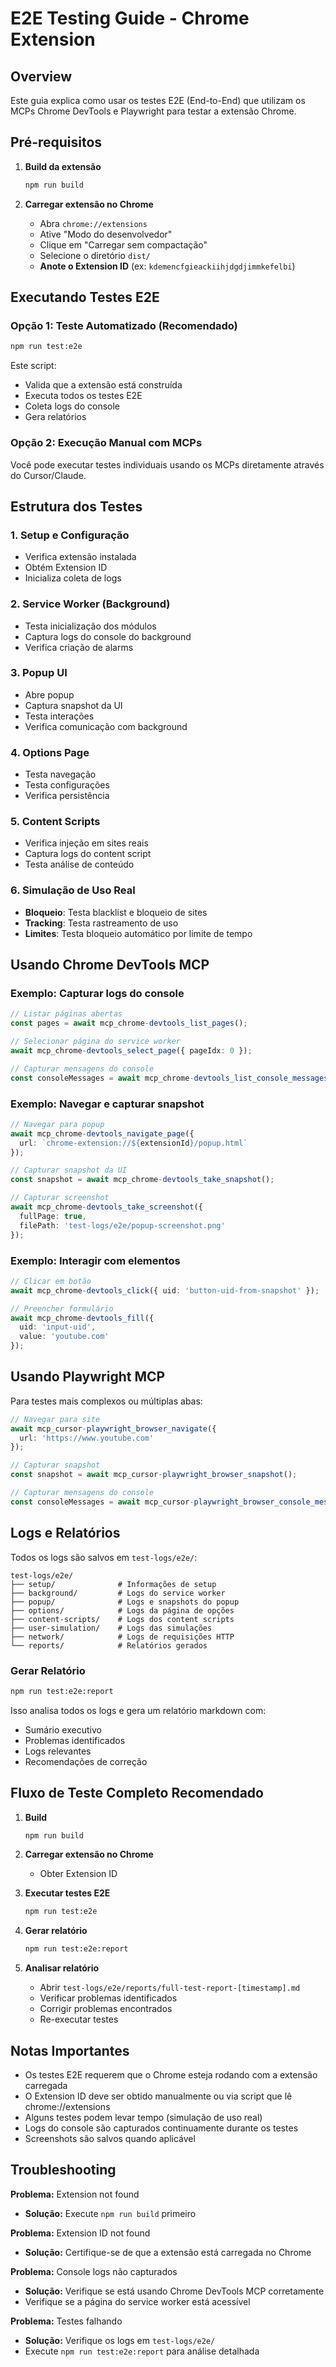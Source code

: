 # E2E Testing Guide - Chrome Extension

## Overview

Este guia explica como usar os testes E2E (End-to-End) que utilizam os MCPs Chrome DevTools e Playwright para testar a extensão Chrome.

## Pré-requisitos

1. **Build da extensão**
   ```bash
   npm run build
   ```

2. **Carregar extensão no Chrome**
   - Abra `chrome://extensions`
   - Ative "Modo do desenvolvedor"
   - Clique em "Carregar sem compactação"
   - Selecione o diretório `dist/`
   - **Anote o Extension ID** (ex: `kdemencfgieackiihjdgdjimmkefelbi`)

## Executando Testes E2E

### Opção 1: Teste Automatizado (Recomendado)

```bash
npm run test:e2e
```

Este script:
- Valida que a extensão está construída
- Executa todos os testes E2E
- Coleta logs do console
- Gera relatórios

### Opção 2: Execução Manual com MCPs

Você pode executar testes individuais usando os MCPs diretamente através do Cursor/Claude.

## Estrutura dos Testes

### 1. Setup e Configuração
- Verifica extensão instalada
- Obtém Extension ID
- Inicializa coleta de logs

### 2. Service Worker (Background)
- Testa inicialização dos módulos
- Captura logs do console do background
- Verifica criação de alarms

### 3. Popup UI
- Abre popup
- Captura snapshot da UI
- Testa interações
- Verifica comunicação com background

### 4. Options Page
- Testa navegação
- Testa configurações
- Verifica persistência

### 5. Content Scripts
- Verifica injeção em sites reais
- Captura logs do content script
- Testa análise de conteúdo

### 6. Simulação de Uso Real
- **Bloqueio**: Testa blacklist e bloqueio de sites
- **Tracking**: Testa rastreamento de uso
- **Limites**: Testa bloqueio automático por limite de tempo

## Usando Chrome DevTools MCP

### Exemplo: Capturar logs do console

```typescript
// Listar páginas abertas
const pages = await mcp_chrome-devtools_list_pages();

// Selecionar página do service worker
await mcp_chrome-devtools_select_page({ pageIdx: 0 });

// Capturar mensagens do console
const consoleMessages = await mcp_chrome-devtools_list_console_messages();
```

### Exemplo: Navegar e capturar snapshot

```typescript
// Navegar para popup
await mcp_chrome-devtools_navigate_page({ 
  url: `chrome-extension://${extensionId}/popup.html` 
});

// Capturar snapshot da UI
const snapshot = await mcp_chrome-devtools_take_snapshot();

// Capturar screenshot
await mcp_chrome-devtools_take_screenshot({ 
  fullPage: true,
  filePath: 'test-logs/e2e/popup-screenshot.png'
});
```

### Exemplo: Interagir com elementos

```typescript
// Clicar em botão
await mcp_chrome-devtools_click({ uid: 'button-uid-from-snapshot' });

// Preencher formulário
await mcp_chrome-devtools_fill({ 
  uid: 'input-uid', 
  value: 'youtube.com' 
});
```

## Usando Playwright MCP

Para testes mais complexos ou múltiplas abas:

```typescript
// Navegar para site
await mcp_cursor-playwright_browser_navigate({ 
  url: 'https://www.youtube.com' 
});

// Capturar snapshot
const snapshot = await mcp_cursor-playwright_browser_snapshot();

// Capturar mensagens do console
const consoleMessages = await mcp_cursor-playwright_browser_console_messages();
```

## Logs e Relatórios

Todos os logs são salvos em `test-logs/e2e/`:

```
test-logs/e2e/
├── setup/              # Informações de setup
├── background/         # Logs do service worker
├── popup/              # Logs e snapshots do popup
├── options/            # Logs da página de opções
├── content-scripts/    # Logs dos content scripts
├── user-simulation/    # Logs das simulações
├── network/            # Logs de requisições HTTP
└── reports/            # Relatórios gerados
```

### Gerar Relatório

```bash
npm run test:e2e:report
```

Isso analisa todos os logs e gera um relatório markdown com:
- Sumário executivo
- Problemas identificados
- Logs relevantes
- Recomendações de correção

## Fluxo de Teste Completo Recomendado

1. **Build**
   ```bash
   npm run build
   ```

2. **Carregar extensão no Chrome**
   - Obter Extension ID

3. **Executar testes E2E**
   ```bash
   npm run test:e2e
   ```

4. **Gerar relatório**
   ```bash
   npm run test:e2e:report
   ```

5. **Analisar relatório**
   - Abrir `test-logs/e2e/reports/full-test-report-[timestamp].md`
   - Verificar problemas identificados
   - Corrigir problemas encontrados
   - Re-executar testes

## Notas Importantes

- Os testes E2E requerem que o Chrome esteja rodando com a extensão carregada
- O Extension ID deve ser obtido manualmente ou via script que lê chrome://extensions
- Alguns testes podem levar tempo (simulação de uso real)
- Logs do console são capturados continuamente durante os testes
- Screenshots são salvos quando aplicável

## Troubleshooting

**Problema:** Extension not found
- **Solução:** Execute `npm run build` primeiro

**Problema:** Extension ID not found
- **Solução:** Certifique-se de que a extensão está carregada no Chrome

**Problema:** Console logs não capturados
- **Solução:** Verifique se está usando Chrome DevTools MCP corretamente
- Verifique se a página do service worker está acessível

**Problema:** Testes falhando
- **Solução:** Verifique os logs em `test-logs/e2e/`
- Execute `npm run test:e2e:report` para análise detalhada


